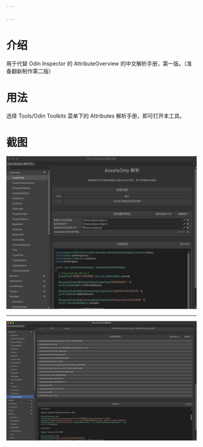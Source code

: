```yaml
---

---
```


# 介绍

用于代替 Odin Inspector 的 AttributeOverview 的中文解析手册，第一版。（准备翻新制作第二版）

# 用法

选择 Tools/Odin Toolkits 菜单下的 Attributes 解析手册，即可打开本工具。

# 截图

![截图1](imgs/OdinAttributesOverviewScreenShot_1.png)

---

![截图2](imgs/OdinAttributesOverviewScreenShot_2.png)

